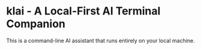 # klai - A Local-First AI Terminal Companion

This is a command-line AI assistant that runs entirely on your local machine.
